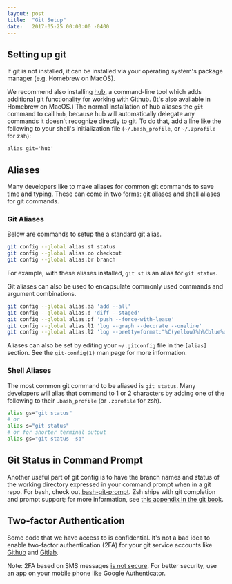 ```yaml
---
layout: post
title:  "Git Setup"
date:   2017-05-25 00:00:00 -0400
---
```


## Setting up git

If git is not installed, it can be installed via your operating system's package
manager (e.g. Homebrew on MacOS).

We recommend also installing [hub](https://github.com/github/hub), a
command-line tool which adds additional git functionality for working with
Github. (It's also available in Homebrew on MacOS.) The normal installation of
hub aliases the `git` command to call `hub`, because hub will automatically
delegate any commands it doesn't recognize directly to git. To do that, add a
line like the following to your shell's initialization file (`~/.bash_profile`,
or `~/.zprofile` for zsh):

```
alias git='hub'
```

## Aliases

Many developers like to make aliases for common git commands to save time and
typing. These can come in two forms: git aliases and shell aliases for git
commands.

### Git Aliases

Below are commands to setup the a standard git alias.

```bash
git config --global alias.st status
git config --global alias.co checkout
git config --global alias.br branch
```

For example, with these aliases installed, `git st` is an alias for
`git status`.

Git aliases can also be used to encapsulate commonly used commands and argument
combinations.

```bash
git config --global alias.aa 'add --all'
git config --global alias.d 'diff --staged'
git config --global alias.pf 'push --force-with-lease'
git config --global alias.l1 'log --graph --decorate --oneline'
git config --global alias.l2 'log --pretty=format:"%C(yellow)%h%Cblue%d%Creset %s %C(white) %an, %ar%Creset" --graph'
```

Aliases can also be set by editing your `~/.gitconfig` file in the `[alias]`
section. See the `git-config(1)` man page for more information.

### Shell Aliases

The most common git command to be aliased is `git status`. Many developers will
alias that command to 1 or 2 characters by adding one of the following to their
`.bash_profile` (or `.zprofile` for zsh).

```bash
alias gs="git status"
# or
alias s="git status"
# or for shorter terminal output
alias gs="git status -sb"
```

## Git Status in Command Prompt

Another useful part of git config is to have the branch names and status of the
working directory expressed in your command prompt when in a git repo. For bash,
check out [bash-git-prompt](https://github.com/magicmonty/bash-git-prompt). Zsh
ships with git completion and prompt support; for more information, see
[this appendix in the git book](https://git-scm.com/book/en/v2/Appendix-A:-Git-in-Other-Environments-Git-in-Zsh).

## Two-factor Authentication

Some code that we have access to is confidential. It's not a bad idea to enable
two-factor authentication (2FA) for your git service accounts like
[Github](https://help.github.com/articles/about-two-factor-authentication/)
and
[Gitlab](https://docs.gitlab.com/ce/user/profile/account/two_factor_authentication.html).

Note: 2FA based on SMS messages
[is not secure](http://www.forbes.com/sites/laurashin/2016/12/20/hackers-have-stolen-millions-of-dollars-in-bitcoin-using-only-phone-numbers/).
For better security, use an app on your mobile phone like Google Authenticator.

